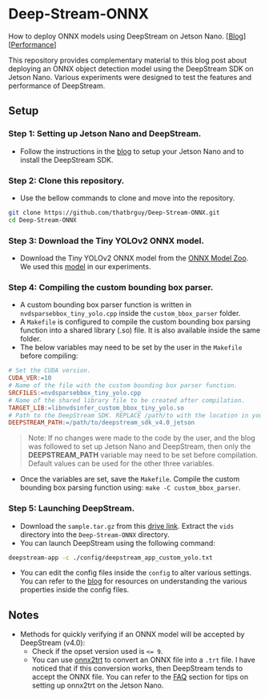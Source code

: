 # Deep-Stream-ONNX

How to deploy ONNX models using DeepStream on Jetson Nano. [[Blog](https://towardsdatascience.com/how-to-deploy-onnx-models-on-nvidia-jetson-nano-using-deepstream-b2872b99a031)] [[Performance](https://www.youtube.com/watch?v=beX7RqX_FFo)]

This repository provides complementary material to this blog post about deploying an ONNX object detection model using the DeepStream SDK on Jetson Nano. Various experiments were designed to test the features and performance of DeepStream. 

## Setup

### Step 1: Setting up Jetson Nano and DeepStream.

- Follow the instructions in the [blog](https://towardsdatascience.com/how-to-deploy-onnx-models-on-nvidia-jetson-nano-using-deepstream-b2872b99a031) to setup your Jetson Nano and to install the DeepStream SDK.

### Step 2: Clone this repository.

- Use the bellow commands to clone and move into the repository.

```bash
git clone https://github.com/thatbrguy/Deep-Stream-ONNX.git
cd Deep-Stream-ONNX
```

### Step 3: Download the Tiny YOLOv2 ONNX model.

- Download the Tiny YOLOv2 ONNX model from the [ONNX Model Zoo](https://github.com/onnx/models). We used this [model](https://onnxzoo.blob.core.windows.net/models/opset_8/tiny_yolov2/tiny_yolov2.tar.gz) in our experiments.

### Step 4: Compiling the custom bounding box parser.

- A custom bounding box parser function is written in `nvdsparsebbox_tiny_yolo.cpp` inside the `custom_bbox_parser` folder.
- A `Makefile` is configured to compile the custom bounding box parsing function into a shared library (.so) file. It is also available inside the same folder.
- The below variables may need to be set by the user in the `Makefile`  before compiling:

```makefile
# Set the CUDA version.
CUDA_VER:=10 
# Name of the file with the custom bounding box parser function.
SRCFILES:=nvdsparsebbox_tiny_yolo.cpp
# Name of the shared library file to be created after compilation.
TARGET_LIB:=libnvdsinfer_custom_bbox_tiny_yolo.so
# Path to the DeepStream SDK. REPLACE /path/to with the location in your Jetson Nano.
DEEPSTREAM_PATH:=/path/to/deepstream_sdk_v4.0_jetson
```

> Note: If no changes were made to the code by the user, and the blog was followed to set up Jetson Nano and DeepStream, then only the **DEEPSTREAM_PATH** variable may need to be set before compilation. Default values can be used for the other three variables.

- Once the variables are set, save the `Makefile`. Compile the custom bounding box parsing function using: `make -C custom_bbox_parser`.

### Step 5: Launching DeepStream.

- Download the `sample.tar.gz` from this [drive link](https://drive.google.com/open?id=1kZERLw2y9ig9nVwvTPrFOrI5VOTri3d7). Extract the `vids` directory into the `Deep-Stream-ONNX` directory.
- You can launch DeepStream using the following command:

```bash
deepstream-app -c ./config/deepstream_app_custom_yolo.txt
```

- You can edit the config files inside the `config` to alter various settings. You can refer to the [blog](https://towardsdatascience.com/how-to-deploy-onnx-models-on-nvidia-jetson-nano-using-deepstream-b2872b99a031) for resources on understanding the various properties inside the config files.

## Notes

- Methods for quickly verifying if an ONNX model will be accepted by DeepStream (v4.0):
  - Check if the opset version used is `<= 9`.
  - You can use [onnx2trt](https://github.com/onnx/onnx-tensorrt) to convert an ONNX file into a `.trt` file. I have noticed that if this conversion works, then DeepStream tends to accept the ONNX file. You can refer to the [FAQ](/FAQ.md) section for tips on setting up onnx2trt on the Jetson Nano.
